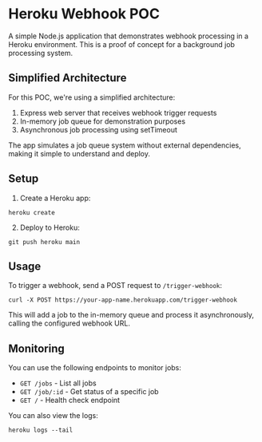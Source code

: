 # Heroku Webhook POC

A simple Node.js application that demonstrates webhook processing in a Heroku environment. This is a proof of concept for a background job processing system.

## Simplified Architecture

For this POC, we're using a simplified architecture:

1. Express web server that receives webhook trigger requests
2. In-memory job queue for demonstration purposes
3. Asynchronous job processing using setTimeout

The app simulates a job queue system without external dependencies, making it simple to understand and deploy.

## Setup

1. Create a Heroku app:
```
heroku create
```

2. Deploy to Heroku:
```
git push heroku main
```

## Usage

To trigger a webhook, send a POST request to `/trigger-webhook`:

```
curl -X POST https://your-app-name.herokuapp.com/trigger-webhook
```

This will add a job to the in-memory queue and process it asynchronously, calling the configured webhook URL.

## Monitoring

You can use the following endpoints to monitor jobs:

- `GET /jobs` - List all jobs
- `GET /job/:id` - Get status of a specific job
- `GET /` - Health check endpoint

You can also view the logs:

```
heroku logs --tail
``` 